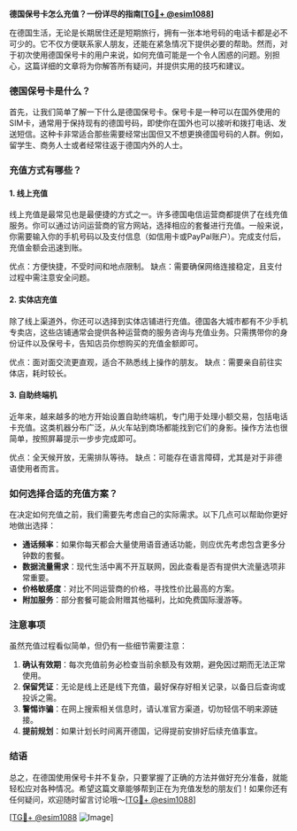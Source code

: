 **德国保号卡怎么充值？一份详尽的指南[[TG💪+ @esim1088](https://t.me/s/esim1088)]**

在德国生活，无论是长期居住还是短期旅行，拥有一张本地号码的电话卡都是必不可少的。它不仅方便联系家人朋友，还能在紧急情况下提供必要的帮助。然而，对于初次使用德国保号卡的用户来说，如何充值可能是一个令人困惑的问题。别担心，这篇详细的文章将为你解答所有疑问，并提供实用的技巧和建议。

### 德国保号卡是什么？

首先，让我们简单了解一下什么是德国保号卡。保号卡是一种可以在国外使用的SIM卡，通常用于保持现有的德国号码，即使你在国外也可以接听和拨打电话、发送短信。这种卡非常适合那些需要经常出国但又不想更换德国号码的人群。例如，留学生、商务人士或者经常往返于德国内外的人士。

### 充值方式有哪些？

#### 1. 线上充值

线上充值是最常见也是最便捷的方式之一。许多德国电信运营商都提供了在线充值服务。你可以通过访问运营商的官方网站，选择相应的套餐进行充值。一般来说，你需要输入你的手机号码以及支付信息（如信用卡或PayPal账户）。完成支付后，充值金额会迅速到账。

优点：方便快捷，不受时间和地点限制。
缺点：需要确保网络连接稳定，且支付过程中需注意安全问题。

#### 2. 实体店充值

除了线上渠道外，你还可以选择到实体店铺进行充值。德国各大城市都有不少手机专卖店，这些店铺通常会提供各种运营商的服务咨询与充值业务。只需携带你的身份证件以及保号卡，告知店员你想购买的充值金额即可。

优点：面对面交流更直观，适合不熟悉线上操作的朋友。
缺点：需要亲自前往实体店，耗时较长。

#### 3. 自助终端机

近年来，越来越多的地方开始设置自助终端机，专门用于处理小额交易，包括电话卡充值。这类机器分布广泛，从火车站到商场都能找到它们的身影。操作方法也很简单，按照屏幕提示一步步完成即可。

优点：全天候开放，无需排队等待。
缺点：可能存在语言障碍，尤其是对于非德语使用者而言。

### 如何选择合适的充值方案？

在决定如何充值之前，我们需要先考虑自己的实际需求。以下几点可以帮助你更好地做出选择：

- **通话频率**：如果你每天都会大量使用语音通话功能，则应优先考虑包含更多分钟数的套餐。
- **数据流量需求**：现代生活中离不开互联网，因此查看是否有提供大流量选项非常重要。
- **价格敏感度**：对比不同运营商的价格，寻找性价比最高的方案。
- **附加服务**：部分套餐可能会附赠其他福利，比如免费国际漫游等。

### 注意事项

虽然充值过程看似简单，但仍有一些细节需要注意：

1. **确认有效期**：每次充值前务必检查当前余额及有效期，避免因过期而无法正常使用。
2. **保留凭证**：无论是线上还是线下充值，最好保存好相关记录，以备日后查询或投诉之需。
3. **警惕诈骗**：在网上搜索相关信息时，请认准官方渠道，切勿轻信不明来源链接。
4. **提前规划**：如果计划长时间离开德国，记得提前安排好后续充值事宜。

### 结语

总之，在德国使用保号卡并不复杂，只要掌握了正确的方法并做好充分准备，就能轻松应对各种情况。希望这篇文章能够帮到正在为充值发愁的朋友们！如果你还有任何疑问，欢迎随时留言讨论哦～[[TG💪+ @esim1088](https://t.me/s/esim1088)]

[[TG💪+ @esim1088](https://t.me/s/esim1088) ![Image](https://i.postimg.cc/4NQfJmqS/Snipaste-2025-05-13-00-14-12.png)]
